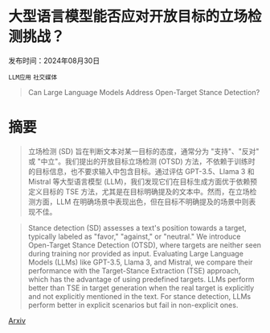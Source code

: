 # 大型语言模型能否应对开放目标的立场检测挑战？

发布时间：2024年08月30日

`LLM应用` `社交媒体`

> Can Large Language Models Address Open-Target Stance Detection?

# 摘要

> 立场检测 (SD) 旨在判断文本对某一目标的态度，通常分为 "支持"、"反对" 或 "中立"。我们提出的开放目标立场检测 (OTSD) 方法，不依赖于训练时的目标信息，也不要求输入中包含目标。通过评估 GPT-3.5、Llama 3 和 Mistral 等大型语言模型 (LLM)，我们发现它们在目标生成方面优于依赖预定义目标的 TSE 方法，尤其是在目标明确提及的文本中。然而，在立场检测方面，LLM 在明确场景中表现出色，但在目标不明确提及的场景中则表现不佳。

> Stance detection (SD) assesses a text's position towards a target, typically labeled as "favor," "against," or "neutral." We introduce Open-Target Stance Detection (OTSD), where targets are neither seen during training nor provided as input. Evaluating Large Language Models (LLMs) like GPT-3.5, Llama 3, and Mistral, we compare their performance with the Target-Stance Extraction (TSE) approach, which has the advantage of using predefined targets. LLMs perform better than TSE in target generation when the real target is explicitly and not explicitly mentioned in the text. For stance detection, LLMs perform better in explicit scenarios but fail in non-explicit ones.

[Arxiv](https://arxiv.org/abs/2409.00222)